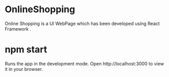 # OnlineShopping

Online Shopping is a UI WebPage which has been developed using React Framework .

# npm start
Runs the app in the development mode.
Open http://localhost:3000 to view it in your browser.
